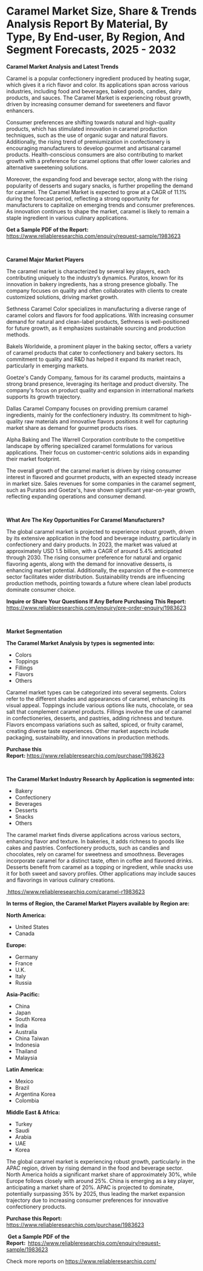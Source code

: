 <p><h1>Caramel Market Size, Share & Trends Analysis Report By Material, By Type, By End-user, By Region, And Segment Forecasts, 2025 - 2032</h1></p><p><strong>Caramel Market Analysis and Latest Trends</strong></p>
<p><p>Caramel is a popular confectionery ingredient produced by heating sugar, which gives it a rich flavor and color. Its applications span across various industries, including food and beverages, baked goods, candies, dairy products, and sauces. The Caramel Market is experiencing robust growth, driven by increasing consumer demand for sweeteners and flavor enhancers. </p><p>Consumer preferences are shifting towards natural and high-quality products, which has stimulated innovation in caramel production techniques, such as the use of organic sugar and natural flavors. Additionally, the rising trend of premiumization in confectionery is encouraging manufacturers to develop gourmet and artisanal caramel products. Health-conscious consumers are also contributing to market growth with a preference for caramel options that offer lower calories and alternative sweetening solutions.</p><p>Moreover, the expanding food and beverage sector, along with the rising popularity of desserts and sugary snacks, is further propelling the demand for caramel. The Caramel Market is expected to grow at a CAGR of 11.1% during the forecast period, reflecting a strong opportunity for manufacturers to capitalize on emerging trends and consumer preferences. As innovation continues to shape the market, caramel is likely to remain a staple ingredient in various culinary applications.</p></p>
<p><strong>Get a Sample PDF of the Report:&nbsp;</strong> <a href="https://www.reliableresearchiq.com/enquiry/request-sample/1983623?utm_campaign=1144&utm_medium=2&utm_source=Github&utm_content=ia&utm_term=14022025&utm_id=caramel">https://www.reliableresearchiq.com/enquiry/request-sample/1983623</a></p>
<p>&nbsp;</p>
<p><strong>Caramel Major Market Players</strong></p>
<p><p>The caramel market is characterized by several key players, each contributing uniquely to the industry’s dynamics. Puratos, known for its innovation in bakery ingredients, has a strong presence globally. The company focuses on quality and often collaborates with clients to create customized solutions, driving market growth.</p><p>Sethness Caramel Color specializes in manufacturing a diverse range of caramel colors and flavors for food applications. With increasing consumer demand for natural and clean-label products, Sethness is well-positioned for future growth, as it emphasizes sustainable sourcing and production methods.</p><p>Bakels Worldwide, a prominent player in the baking sector, offers a variety of caramel products that cater to confectionery and bakery sectors. Its commitment to quality and R&D has helped it expand its market reach, particularly in emerging markets.</p><p>Goetze's Candy Company, famous for its caramel products, maintains a strong brand presence, leveraging its heritage and product diversity. The company's focus on product quality and expansion in international markets supports its growth trajectory.</p><p>Dallas Caramel Company focuses on providing premium caramel ingredients, mainly for the confectionery industry. Its commitment to high-quality raw materials and innovative flavors positions it well for capturing market share as demand for gourmet products rises.</p><p>Alpha Baking and The Warrell Corporation contribute to the competitive landscape by offering specialized caramel formulations for various applications. Their focus on customer-centric solutions aids in expanding their market footprint.</p><p>The overall growth of the caramel market is driven by rising consumer interest in flavored and gourmet products, with an expected steady increase in market size. Sales revenues for some companies in the caramel segment, such as Puratos and Goetze's, have shown significant year-on-year growth, reflecting expanding operations and consumer demand.</p></p>
<p>&nbsp;</p>
<p><strong>What Are The Key Opportunities For Caramel Manufacturers?</strong></p>
<p><p>The global caramel market is projected to experience robust growth, driven by its extensive application in the food and beverage industry, particularly in confectionery and dairy products. In 2023, the market was valued at approximately USD 1.5 billion, with a CAGR of around 5.4% anticipated through 2030. The rising consumer preference for natural and organic flavoring agents, along with the demand for innovative desserts, is enhancing market potential. Additionally, the expansion of the e-commerce sector facilitates wider distribution. Sustainability trends are influencing production methods, pointing towards a future where clean label products dominate consumer choice.</p></p>
<p><strong>Inquire or Share Your Questions If Any Before Purchasing This Report:</strong> <a href="https://www.reliableresearchiq.com/enquiry/pre-order-enquiry/1983623?utm_campaign=1144&utm_medium=2&utm_source=Github&utm_content=ia&utm_term=14022025&utm_id=caramel">https://www.reliableresearchiq.com/enquiry/pre-order-enquiry/1983623</a></p>
<p>&nbsp;</p>
<p><strong>Market Segmentation</strong></p>
<p><strong>The Caramel Market Analysis by types is segmented into:</strong></p>
<p><ul><li>Colors</li><li>Toppings</li><li>Fillings</li><li>Flavors</li><li>Others</li></ul></p>
<p><p>Caramel market types can be categorized into several segments. Colors refer to the different shades and appearances of caramel, enhancing its visual appeal. Toppings include various options like nuts, chocolate, or sea salt that complement caramel products. Fillings involve the use of caramel in confectioneries, desserts, and pastries, adding richness and texture. Flavors encompass variations such as salted, spiced, or fruity caramel, creating diverse taste experiences. Other market aspects include packaging, sustainability, and innovations in production methods.</p></p>
<p><strong>Purchase this Report:&nbsp;</strong><a href="https://www.reliableresearchiq.com/purchase/1983623?utm_campaign=1144&utm_medium=2&utm_source=Github&utm_content=ia&utm_term=14022025&utm_id=caramel">https://www.reliableresearchiq.com/purchase/1983623</a></p>
<p>&nbsp;</p>
<p><strong>The Caramel Market Industry Research by Application is segmented into:</strong></p>
<p><ul><li>Bakery</li><li>Confectionery</li><li>Beverages</li><li>Desserts</li><li>Snacks</li><li>Others</li></ul></p>
<p><p>The caramel market finds diverse applications across various sectors, enhancing flavor and texture. In bakeries, it adds richness to goods like cakes and pastries. Confectionery products, such as candies and chocolates, rely on caramel for sweetness and smoothness. Beverages incorporate caramel for a distinct taste, often in coffee and flavored drinks. Desserts benefit from caramel as a topping or ingredient, while snacks use it for both sweet and savory profiles. Other applications may include sauces and flavorings in various culinary creations.</p></p>
<p><a href="https://www.reliableresearchiq.com/caramel-r1983623?utm_campaign=1144&utm_medium=2&utm_source=Github&utm_content=ia&utm_term=14022025&utm_id=caramel">&nbsp;https://www.reliableresearchiq.com/caramel-r1983623</a></p>
<p><strong>In terms of Region, the Caramel Market Players available by Region are:</strong></p>
<p>
    <p> <strong> North America: </strong>
        <ul>
            <li>United States</li>
            <li>Canada</li>
        </ul>
        </p> 
    <p> <strong> Europe: </strong>
        <ul>
            <li>Germany</li>
            <li>France</li>
            <li>U.K.</li>
            <li>Italy</li>
            <li>Russia</li>
        </ul>
        </p> 
    <p> <strong> Asia-Pacific: </strong>
        <ul>
            <li>China</li>
            <li>Japan</li>
            <li>South Korea</li>
            <li>India</li>
            <li>Australia</li>
            <li>China Taiwan</li>
            <li>Indonesia</li>
            <li>Thailand</li>
            <li>Malaysia</li>
        </ul>
        </p> 
    <p> <strong> Latin America: </strong>
        <ul>
            <li>Mexico</li>
            <li>Brazil</li>
            <li>Argentina Korea</li>
            <li>Colombia</li>
        </ul>
        </p> 
    <p> <strong> Middle East & Africa: </strong>
        <ul>
            <li>Turkey</li>
            <li>Saudi</li>
            <li>Arabia</li>
            <li>UAE</li>
            <li>Korea</li>
        </ul>
    </p>
    </p>
<p><p>The global caramel market is experiencing robust growth, particularly in the APAC region, driven by rising demand in the food and beverage sector. North America holds a significant market share of approximately 30%, while Europe follows closely with around 25%. China is emerging as a key player, anticipating a market share of 20%. APAC is projected to dominate, potentially surpassing 35% by 2025, thus leading the market expansion trajectory due to increasing consumer preferences for innovative confectionery products.</p></p>
<p><strong>Purchase this Report: </strong><a href="https://www.reliableresearchiq.com/purchase/1983623?utm_campaign=1144&utm_medium=2&utm_source=Github&utm_content=ia&utm_term=14022025&utm_id=caramel">https://www.reliableresearchiq.com/purchase/1983623</a></p>
<p>&nbsp;<strong>Get a Sample PDF of the Report:&nbsp;&nbsp;</strong><a href="https://www.reliableresearchiq.com/enquiry/request-sample/1983623?utm_campaign=1144&utm_medium=2&utm_source=Github&utm_content=ia&utm_term=14022025&utm_id=caramel">https://www.reliableresearchiq.com/enquiry/request-sample/1983623</a></p>
<p><strong></strong></p>
<p>Check more reports on <a href="https://www.reliableresearchiq.com/?utm_campaign=1144&utm_medium=2&utm_source=Github&utm_content=ia&utm_term=14022025&utm_id=caramel">https://www.reliableresearchiq.com/</a></p>